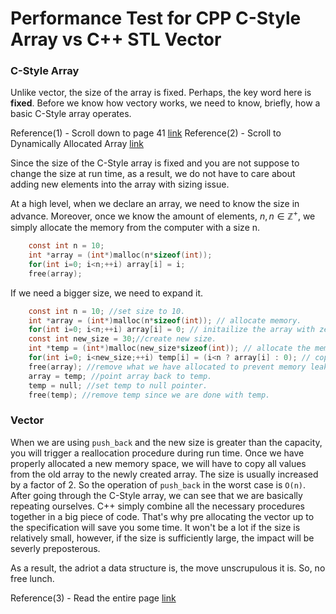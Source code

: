 # Performance Test for CPP C-Style Array vs C++ STL Vector

### C-Style Array 
Unlike vector, the size of the array is fixed. Perhaps, the key word here is **fixed**. Before we know how vectory works, we need to know, briefly, how a basic C-Style array operates. 

Reference(1) - Scroll down to page 41 [link](https://ocw.mit.edu/courses/6-s096-introduction-to-c-and-c-january-iap-2013/bba9056d5290198d563edc47dfcff0e9_MIT6_S096_IAP13_lec3.pdf)
Reference(2) - Scroll to Dynamically Allocated Array [link](https://www.cs.swarthmore.edu/~newhall/unixhelp/C_arrays.html#:~:text=dynamically%20allocated%20arrays&text=To%20dynamically%20allocate%20space%2C%20use,space%20of%20the%20passed%20size.)

Since the size of the C-Style array is fixed and you are not suppose to change the size at run time, as a result, we do not have to care about adding new elements into the array with sizing issue.

At a high level, when we declare an array, we need to know the size in advance. Moreover, once we know the amount of elements, $n, n \in \mathbb{Z}^+$, we simply allocate the memory from the computer with a size n. 

```c
	const int n = 10;
	int *array = (int*)malloc(n*sizeof(int));
	for(int i=0; i<n;++i) array[i] = i;
	free(array);
```

If we need a bigger size, we need to expand it. 

```c
	const int n = 10; //set size to 10.
	int *array = (int*)malloc(n*sizeof(int)); // allocate memory.
	for(int i=0; i<n;++i) array[i] = 0; // initailize the array with zeros.
	const int new_size = 30;//create new size.
	int *temp = (int*)malloc(new_size*sizeof(int)); // allocate the memory with new size.
	for(int i=0; i<new_size;++i) temp[i] = (i<n ? array[i] : 0); // copy data from old array, and then set everything else to 0.
	free(array); //remove what we have allocated to prevent memory leak.
	array = temp; //point array back to temp.
	temp = null; //set temp to null pointer.
	free(temp); //remove temp since we are done with temp.
```

### Vector 

When we are using ```push_back``` and the new size is greater than the capacity, you will trigger a reallocation procedure during run time. Once we have properly allocated a new memory space, we will have to copy all values from the old array to the newly created array. The size is usually increased
by a factor of 2. So the operation of ```push_back``` in the worst case is ```O(n)```. After going through the C-Style array, we can see that we are basically repeating ourselves. C++ simply combine all the necessary procedures together in a big piece of code. That's why pre allocating the vector
up to the specification will save you some time. It won't be a lot if the size is relatively small, however, if the size is sufficiently large, the impact will be severly preposterous.

As a result, the adriot a data structure is, the move unscrupulous it is. So, no free lunch. 

Reference(3) - Read the entire page [link](https://cplusplus.com/reference/vector/vector/push_back/)

